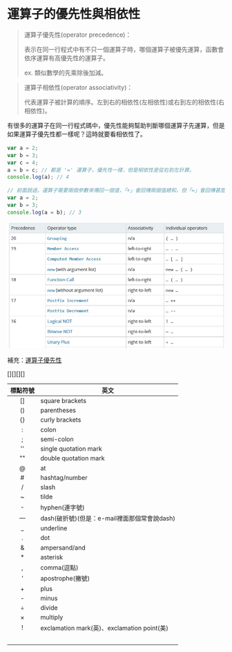 # 運算子的優先性與相依性

> 運算子優先性(operator precedence)：
>
> 表示在同一行程式中有不只一個運算子時，哪個運算子被優先運算，函數會依序運算有高優先性的運算子。
>
> ex. 類似數學的先乘除後加減。

> 運算子相依性(operator associativity)：
>
> 代表運算子被計算的順序。左到右的相依性(左相依性)或右到左的相依性(右相依性)。

有很多的運算子在同一行程式碼中，優先性能夠幫助判斷哪個運算子先運算，但是如果運算子優先性都一樣呢？這時就要看相依性了。

```javascript
var a = 2;
var b = 3;
var c = 4;
a = b = c; // 都是 '=' 運算子，優先性一樣，但是相依性是從右到左計算。
console.log(a); // 4
```

```javascript
// 前面說過，運算子需要兩個參數來傳回一個值，「+」會回傳兩個值總和，但「=」會回傳甚麼？
var a = 2;
var b = 3;
console.log(a = b); // 3
```

<img src='images/22_001.jpg' width='600'>

補充：[運算子優先性](https://developer.mozilla.org/en-US/docs/Web/JavaScript/Reference/Operators/Operator_Precedence)



[][][][]

| 標點符號 | 英文                                       |
| :--: | ---------------------------------------- |
|  []  | square brackets                          |
|  ()  | parentheses                              |
|  {}  | curly brackets                           |
|  :   | colon                                    |
|  ;   | semi-colon                               |
|  ''  | single quotation mark                    |
|  ""  | double quotation mark                    |
|  @   | at                                       |
|  #   | hashtag/number                           |
|  /   | slash                                    |
|  ~   | tilde                                    |
|  -   | hyphen(連字號)                              |
|  —   | dash(破折號)(但是：e-mail裡面那個常會說dash)          |
|  _   | underline                                |
|  .   | dot                                      |
|  &   | ampersand/and                            |
|  *   | asterisk                                 |
|  ,   | comma(逗點)                                |
|  ’   | apostrophe(撇號)                           |
|  +   | plus                                     |
|  -   | minus                                    |
|  ÷   | divide                                   |
|  ×   | multiply                                 |
|  !   | exclamation mark(英)、exclamation point(美) |
|      |                                          |
|      |                                          |
|      |                                          |
|      |                                          |
|      |                                          |